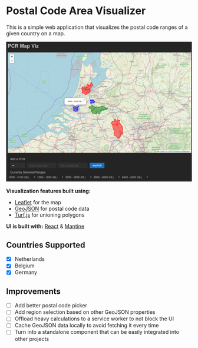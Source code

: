 # Postal Code Area Visualizer

This is a simple web application that visualizes the postal code ranges of a given country on a map.

![Screenshot](screenshot.png)

**Visualization features built using:**

- [Leaflet](https://leafletjs.com/) for the map
- [GeoJSON](https://geojson.org/) for postal code data
- [Turf.js](https://turfjs.org/) for unioning polygons

**UI is built with:** [React](https://reactjs.org/) & [Mantine](https://mantine.dev/)

## Countries Supported

- [x] Netherlands
- [x] Belgium
- [x] Germany

## Improvements

- [ ] Add better postal code picker
- [ ] Add region selection based on other GeoJSON properties
- [ ] Offload heavy calculations to a service worker to not block the UI
- [ ] Cache GeoJSON data locally to avoid fetching it every time
- [ ] Turn into a standalone component that can be easily integrated into other projects
